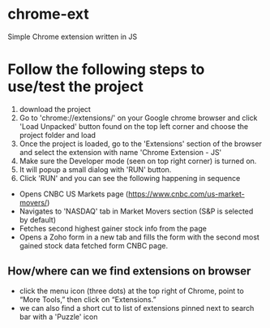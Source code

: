 # chrome-ext
Simple Chrome extension written in JS


# Follow the following steps to use/test the project

1. download the project
2. Go to 'chrome://extensions/' on your Google chrome browser and click 'Load Unpacked' button found on the top left corner and choose the project folder and load
3. Once the project is loaded, go to the 'Extensions' section of the browser and select the extension with name 'Chrome Extension - JS'
4. Make sure the Developer mode (seen on top right corner) is turned on.
5. It will popup a small dialog with 'RUN' button.
6. Click 'RUN' and you can see the following happening in sequence

* Opens CNBC US Markets page (https://www.cnbc.com/us-market-movers/)
* Navigates to 'NASDAQ' tab in Market Movers section (S&P is selected by default)
* Fetches second highest gainer stock info from the page
* Opens a Zoho form in a new tab and fills the form with the second most gained stock data fetched form CNBC page.


## How/where can we find extensions on browser

* click the menu icon (three dots) at the top right of Chrome, point to “More Tools,” then click on “Extensions.”
* we can also find a short cut to list of extensions pinned next to search bar with a 'Puzzle' icon
